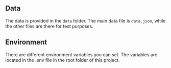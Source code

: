 ## Data
The data is provided in the `data` folder. The main data file is `data.json`, while the other files are there for test purposes.

## Environment
There are different environment variables you can set. The variables are located in the .env file in the root folder of this project.